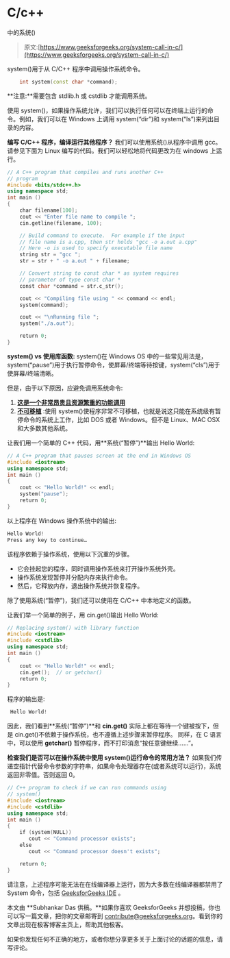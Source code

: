 # C/c++

中的系统()

> 原文:[https://www.geeksforgeeks.org/system-call-in-c/](https://www.geeksforgeeks.org/system-call-in-c/)

system()用于从 C/C++ 程序中调用操作系统命令。

```cpp
    int system(const char *command);

```

**注意:**需要包含 stdlib.h 或 cstdlib 才能调用系统。

使用 system()，如果操作系统允许，我们可以执行任何可以在终端上运行的命令。例如，我们可以在 Windows 上调用 system(“dir”)和 system(“ls”)来列出目录的内容。

**编写 C/C++ 程序，编译运行其他程序？**
我们可以使用系统()从程序中调用 gcc。请参见下面为 Linux 编写的代码。我们可以轻松地将代码更改为在 windows 上运行。

```cpp
// A C++ program that compiles and runs another C++ 
// program
#include <bits/stdc++.h>
using namespace std;
int main ()
{
    char filename[100];
    cout << "Enter file name to compile ";
    cin.getline(filename, 100);

    // Build command to execute.  For example if the input
    // file name is a.cpp, then str holds "gcc -o a.out a.cpp" 
    // Here -o is used to specify executable file name
    string str = "gcc ";
    str = str + " -o a.out " + filename;

    // Convert string to const char * as system requires
    // parameter of type const char *
    const char *command = str.c_str();

    cout << "Compiling file using " << command << endl;
    system(command);

    cout << "\nRunning file ";
    system("./a.out");

    return 0;
}
```

**system() vs 使用库函数:**
system()在 Windows OS 中的一些常见用法是，system(“pause”)用于执行暂停命令，使屏幕/终端等待按键，system(“cls”)用于使屏幕/终端清晰。

但是，由于以下原因，应避免调用系统命令:

1.  **<u>这是一个非常昂贵且资源繁重的功能调用</u>**
2.  **<u>不可移植</u>** :使用 system()使程序非常不可移植，也就是说这只能在系统级有暂停命令的系统上工作，比如 DOS 或者 Windows。但不是 Linux、MAC OSX 和大多数其他系统。

让我们用一个简单的 C++ 代码，用**系统(“暂停”)**输出 Hello World:

```cpp
// A C++ program that pauses screen at the end in Windows OS
#include <iostream>
using namespace std;
int main ()
{
    cout << "Hello World!" << endl;
    system("pause");
    return 0;
}
```

以上程序在 Windows 操作系统中的输出:

```cpp
Hello World!
Press any key to continue…
```

该程序依赖于操作系统，使用以下沉重的步骤。

*   它会挂起您的程序，同时调用操作系统来打开操作系统外壳。
*   操作系统发现暂停并分配内存来执行命令。
*   然后，它释放内存，退出操作系统并恢复程序。

除了使用系统(“暂停”)，我们还可以使用在 C/C++ 中本地定义的函数。

让我们举一个简单的例子，用 cin.get()输出 Hello World:

```cpp
// Replacing system() with library function
#include <iostream>
#include <cstdlib>
using namespace std;
int main ()
{
    cout << "Hello World!" << endl;
    cin.get();  // or getchar()
    return 0;
}
```

程序的输出是:

```cpp
 Hello World!
```

因此，我们看到**系统(“暂停”)**和 **cin.get()** 实际上都在等待一个键被按下，但是 cin.get()不依赖于操作系统，也不遵循上述步骤来暂停程序。
同样，在 C 语言中，可以使用 **getchar()** 暂停程序，而不打印消息“按任意键继续……”。

**检查我们是否可以在操作系统中使用 system()运行命令的常用方法？**
如果我们传递空指针代替命令参数的字符串，如果命令处理器存在(或者系统可以运行)，系统返回非零值。否则返回 0。

```cpp
// C++ program to check if we can run commands using 
// system()
#include <iostream>
#include <cstdlib>
using namespace std;
int main ()
{
    if (system(NULL))
       cout << "Command processor exists";
    else
       cout << "Command processor doesn't exists";

    return 0;
}
```

请注意，上述程序可能无法在在线编译器上运行，因为大多数在线编译器都禁用了 System 命令，包括 [GeeksforGeeks IDE](https://ide.geeksforgeeks.org/) 。

本文由 **Subhankar Das 供稿。**如果你喜欢 GeeksforGeeks 并想投稿，你也可以写一篇文章，把你的文章邮寄到 contribute@geeksforgeeks.org。看到你的文章出现在极客博客主页上，帮助其他极客。

如果你发现任何不正确的地方，或者你想分享更多关于上面讨论的话题的信息，请写评论。
